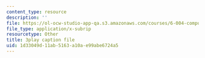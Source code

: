 ```yaml
---
content_type: resource
description: ''
file: https://ol-ocw-studio-app-qa.s3.amazonaws.com/courses/6-004-computation-structures-spring-2017/1d33049d11ab5163a10ae99abe6724a5_zvQPV1j7SSU.vtt
file_type: application/x-subrip
resourcetype: Other
title: 3play caption file
uid: 1d33049d-11ab-5163-a10a-e99abe6724a5
---
```

